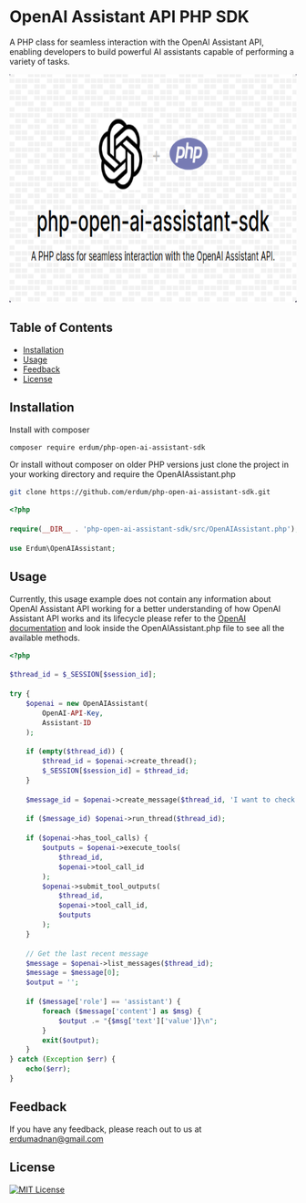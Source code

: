 
# OpenAI Assistant API PHP SDK

A PHP class for seamless interaction with the OpenAI Assistant API, enabling developers to build powerful AI assistants capable of performing a variety of tasks. <br>

<img width="800" height="400" src="banner.png" />

## Table of Contents

- [Installation](#installation)
- [Usage](#usage)
- [Feedback](#feedback)
- [License](#license)

## Installation

Install with composer

```bash
composer require erdum/php-open-ai-assistant-sdk
```

Or install without composer on older PHP versions just clone the project in your working directory and require the OpenAIAssistant.php
```bash
git clone https://github.com/erdum/php-open-ai-assistant-sdk.git
```

```php
<?php

require(__DIR__ . 'php-open-ai-assistant-sdk/src/OpenAIAssistant.php');

use Erdum\OpenAIAssistant;
```
    
## Usage
Currently, this usage example does not contain any information about OpenAI Assistant API working for a better understanding of how OpenAI Assistant API works and its lifecycle please refer to the [OpenAI documentation](https://platform.openai.com/docs/assistants/how-it-works) and look inside the OpenAIAssistant.php file to see all the available methods.
```php
<?php

$thread_id = $_SESSION[$session_id];

try {
    $openai = new OpenAIAssistant(
        OpenAI-API-Key,
        Assistant-ID
    );

    if (empty($thread_id)) {
        $thread_id = $openai->create_thread();
        $_SESSION[$session_id] = $thread_id;
    }

    $message_id = $openai->create_message($thread_id, 'I want to check my account balance');

    if ($message_id) $openai->run_thread($thread_id);

    if ($openai->has_tool_calls) {
        $outputs = $openai->execute_tools(
            $thread_id,
            $openai->tool_call_id
        );
        $openai->submit_tool_outputs(
            $thread_id,
            $openai->tool_call_id,
            $outputs
        );
    }

    // Get the last recent message
    $message = $openai->list_messages($thread_id);
    $message = $message[0];
    $output = '';

    if ($message['role'] == 'assistant') {
        foreach ($message['content'] as $msg) {
            $output .= "{$msg['text']['value']}\n";
        }
        exit($output);
    }
} catch (Exception $err) {
    echo($err);
}
```
## Feedback

If you have any feedback, please reach out to us at erdumadnan@gmail.com

## License
[![MIT License](https://img.shields.io/badge/License-MIT-green.svg)](https://choosealicense.com/licenses/mit/)
